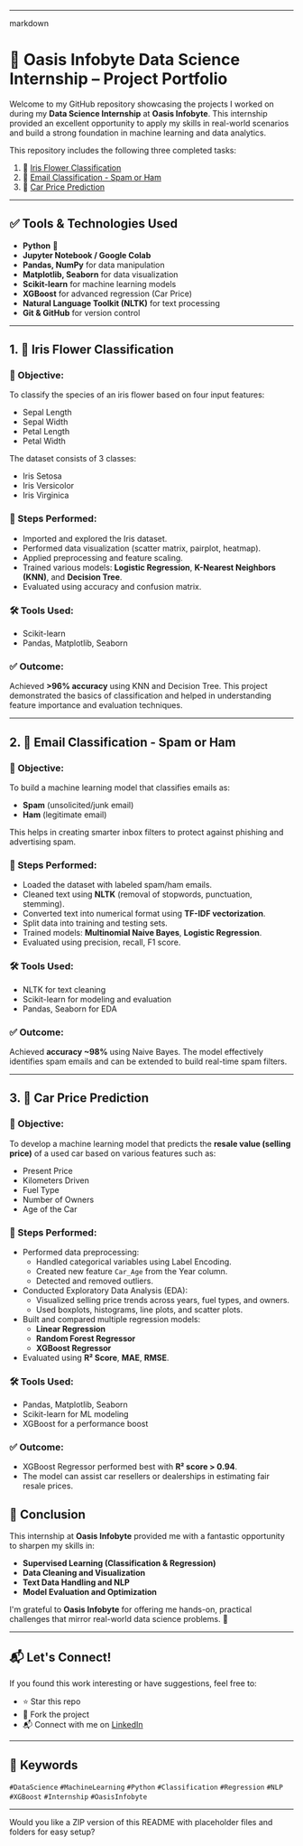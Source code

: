 

---

markdown
# 🌟 Oasis Infobyte Data Science Internship – Project Portfolio

Welcome to my GitHub repository showcasing the projects I worked on during my **Data Science Internship** at **Oasis Infobyte**. This internship provided an excellent opportunity to apply my skills in real-world scenarios and build a strong foundation in machine learning and data analytics.

This repository includes the following three completed tasks:

1. 🌸 [Iris Flower Classification](https://github.com/kartikeVr/OIBSIP/tree/main/Iris_classification)
2. 📧 [Email Classification - Spam or Ham](https://github.com/kartikeVr/OIBSIP/tree/main/email_classification)
3. 🚗 [Car Price Prediction](https://github.com/kartikeVr/OIBSIP/tree/main/Car_price_Pred)

---

## ✅ Tools & Technologies Used

- **Python** 🐍  
- **Jupyter Notebook / Google Colab**
- **Pandas, NumPy** for data manipulation
- **Matplotlib, Seaborn** for data visualization
- **Scikit-learn** for machine learning models
- **XGBoost** for advanced regression (Car Price)
- **Natural Language Toolkit (NLTK)** for text processing
- **Git & GitHub** for version control

---

## 1. 🌸 Iris Flower Classification

### 🎯 Objective:
To classify the species of an iris flower based on four input features:
- Sepal Length
- Sepal Width
- Petal Length
- Petal Width

The dataset consists of 3 classes:  
- Iris Setosa  
- Iris Versicolor  
- Iris Virginica

### 🧠 Steps Performed:
- Imported and explored the Iris dataset.
- Performed data visualization (scatter matrix, pairplot, heatmap).
- Applied preprocessing and feature scaling.
- Trained various models: **Logistic Regression**, **K-Nearest Neighbors (KNN)**, and **Decision Tree**.
- Evaluated using accuracy and confusion matrix.

### 🛠 Tools Used:
- Scikit-learn
- Pandas, Matplotlib, Seaborn

### ✅ Outcome:
Achieved **>96% accuracy** using KNN and Decision Tree. This project demonstrated the basics of classification and helped in understanding feature importance and evaluation techniques.

---

## 2. 📧 Email Classification - Spam or Ham

### 🎯 Objective:
To build a machine learning model that classifies emails as:
- **Spam** (unsolicited/junk email)
- **Ham** (legitimate email)

This helps in creating smarter inbox filters to protect against phishing and advertising spam.

### 🧠 Steps Performed:
- Loaded the dataset with labeled spam/ham emails.
- Cleaned text using **NLTK** (removal of stopwords, punctuation, stemming).
- Converted text into numerical format using **TF-IDF vectorization**.
- Split data into training and testing sets.
- Trained models: **Multinomial Naive Bayes**, **Logistic Regression**.
- Evaluated using precision, recall, F1 score.

### 🛠 Tools Used:
- NLTK for text cleaning
- Scikit-learn for modeling and evaluation
- Pandas, Seaborn for EDA

### ✅ Outcome:
Achieved **accuracy ~98%** using Naive Bayes. The model effectively identifies spam emails and can be extended to build real-time spam filters.

---

## 3. 🚗 Car Price Prediction

### 🎯 Objective:
To develop a machine learning model that predicts the **resale value (selling price)** of a used car based on various features such as:
- Present Price
- Kilometers Driven
- Fuel Type
- Number of Owners
- Age of the Car

### 🧠 Steps Performed:
- Performed data preprocessing:
  - Handled categorical variables using Label Encoding.
  - Created new feature `Car_Age` from the Year column.
  - Detected and removed outliers.
- Conducted Exploratory Data Analysis (EDA):
  - Visualized selling price trends across years, fuel types, and owners.
  - Used boxplots, histograms, line plots, and scatter plots.
- Built and compared multiple regression models:
  - **Linear Regression**
  - **Random Forest Regressor**
  - **XGBoost Regressor**
- Evaluated using **R² Score**, **MAE**, **RMSE**.

### 🛠 Tools Used:
- Pandas, Matplotlib, Seaborn
- Scikit-learn for ML modeling
- XGBoost for a performance boost

### ✅ Outcome:
- XGBoost Regressor performed best with **R² score > 0.94**.
- The model can assist car resellers or dealerships in estimating fair resale prices.



## 🚀 Conclusion

This internship at **Oasis Infobyte** provided me with a fantastic opportunity to sharpen my skills in:
- **Supervised Learning (Classification & Regression)**
- **Data Cleaning and Visualization**
- **Text Data Handling and NLP**
- **Model Evaluation and Optimization**

I'm grateful to **Oasis Infobyte** for offering me hands-on, practical challenges that mirror real-world data science problems. 🙌

---

## 📬 Let's Connect!

If you found this work interesting or have suggestions, feel free to:
- ⭐ Star this repo
- 🔄 Fork the project
- 📬 Connect with me on [LinkedIn](www.linkedin.com/in/kartikeverma)

---

## 📌 Keywords

`#DataScience` `#MachineLearning` `#Python` `#Classification` `#Regression` `#NLP` `#XGBoost` `#Internship` `#OasisInfobyte`



---

Would you like a ZIP version of this README with placeholder files and folders for easy setup?
